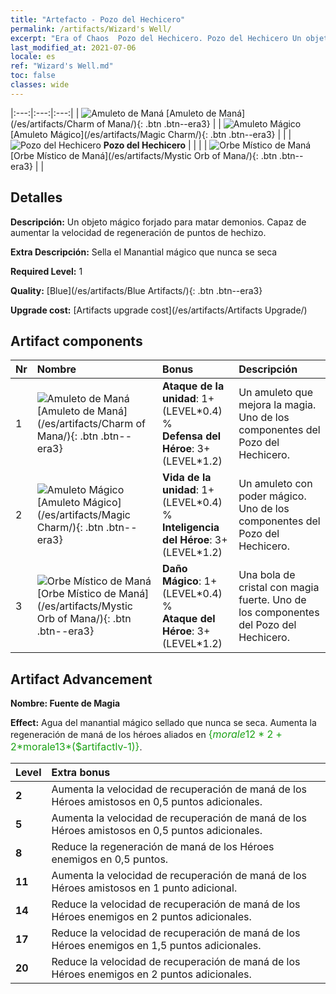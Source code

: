 ```yaml
---
title: "Artefacto - Pozo del Hechicero"
permalink: /artifacts/Wizard's Well/
excerpt: "Era of Chaos  Pozo del Hechicero. Pozo del Hechicero Un objeto mágico forjado para matar demonios. Capaz de aumentar la velocidad de regeneración de puntos de hechizo."
last_modified_at: 2021-07-06
locale: es
ref: "Wizard's Well.md"
toc: false
classes: wide
---
```


  |:---:|:---:|:---:| 
  | ![Amuleto de Maná](/images/t/artifact_40211.png) [Amuleto de Maná](/es/artifacts/Charm of Mana/){: .btn .btn--era3} |   | ![Amuleto Mágico](/images/t/artifact_40212.png) [Amuleto Mágico](/es/artifacts/Magic Charm/){: .btn .btn--era3} | 
  |   | ![Pozo del Hechicero](/images/t/icon_artifact_21.png) **Pozo del Hechicero** |  | 
  |   | ![Orbe Místico de Maná](/images/t/artifact_40213.png) [Orbe Místico de Maná](/es/artifacts/Mystic Orb of Mana/){: .btn .btn--era3} |   | 


## Detalles

 **Descripción:** Un objeto mágico forjado para matar demonios. Capaz de aumentar la velocidad de regeneración de puntos de hechizo.

 **Extra Descripción:** Sella el Manantial mágico que nunca se seca

 **Required Level:** 1

 **Quality:** [Blue](/es/artifacts/Blue Artifacts/){: .btn .btn--era3}

 **Upgrade cost:** [Artifacts upgrade cost](/es/artifacts/Artifacts Upgrade/)



## Artifact components

  | Nr |    Nombre    |   Bonus | Descripción | 
  |:---|:-----------|:--------|:------------| 
  | 1 | ![Amuleto de Maná](/images/t/artifact_40211.png) [Amuleto de Maná](/es/artifacts/Charm of Mana/){: .btn .btn--era3} | **Ataque de la unidad**: 1+(LEVEL\*0.4) %<br/>**Defensa del Héroe**: 3+(LEVEL\*1.2) | Un amuleto que mejora la magia. Uno de los componentes del Pozo del Hechicero. | 
  | 2 | ![Amuleto Mágico](/images/t/artifact_40212.png) [Amuleto Mágico](/es/artifacts/Magic Charm/){: .btn .btn--era3} | **Vida de la unidad**: 1+(LEVEL\*0.4) %<br/>**Inteligencia del Héroe**: 3+(LEVEL\*1.2) | Un amuleto con poder mágico. Uno de los componentes del Pozo del Hechicero. | 
  | 3 | ![Orbe Místico de Maná](/images/t/artifact_40213.png) [Orbe Místico de Maná](/es/artifacts/Mystic Orb of Mana/){: .btn .btn--era3} | **Daño Mágico**: 1+(LEVEL\*0.4) %<br/>**Ataque del Héroe**: 3+(LEVEL\*1.2) | Una bola de cristal con magia fuerte. Uno de los componentes del Pozo del Hechicero. | 


## Artifact Advancement

 **Nombre: Fuente de Magia**

 **Effect:** Agua del manantial mágico sellado que nunca se seca. Aumenta la regeneración de maná de los héroes aliados en <span style="color: #1ca216;font-size:16px">{$morale12*2+2*$morale13*($artifactlv-1)}</span>.

  |  Level  |    Extra bonus  | 
  |:--------|:----------------| 
  | **2** | Aumenta la velocidad de recuperación de maná de los Héroes amistosos en 0,5 puntos adicionales. | 
  | **5** | Aumenta la velocidad de recuperación de maná de los Héroes amistosos en 0,5 puntos adicionales. | 
  | **8** | Reduce la regeneración de maná de los Héroes enemigos en 0,5 puntos. | 
  | **11** | Aumenta la velocidad de recuperación de maná de los Héroes amistosos en 1 punto adicional. | 
  | **14** | Reduce la velocidad de recuperación de maná de los Héroes enemigos en 2 puntos adicionales. | 
  | **17** | Reduce la velocidad de recuperación de maná de los Héroes enemigos en 1,5 puntos adicionales. | 
  | **20** | Reduce la velocidad de recuperación de maná de los Héroes enemigos en 2 puntos adicionales. | 
